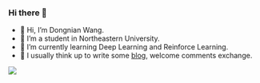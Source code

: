 ### Hi there 🍨

- 👋 Hi, I’m Dongnian Wang.
- 👀 I’m a student in Northeastern University.
- 🌱 I’m currently learning Deep Learning and Reinforce Learning.
- 💞️ I usually think up to write some [blog](https://blog.csdn.net/wdnshadow), welcome comments exchange.

<img align="left" src="https://github-readme-stats.vercel.app/api?username=wdndev&show_icons=true">



<!---
wdndev/wdndev is a ✨ special ✨ repository because its `README.md` (this file) appears on your GitHub profile.
You can click the Preview link to take a look at your changes.
--->
